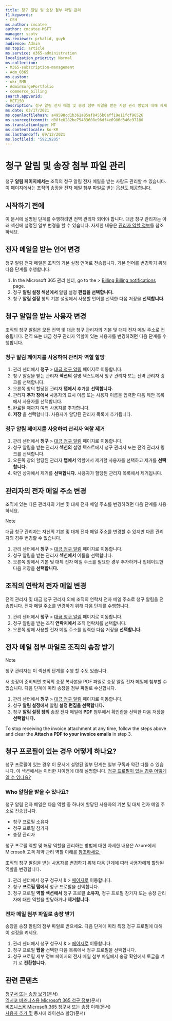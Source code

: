 ```yaml
---
title: 청구 알림 및 송장 첨부 파일 관리
f1.keywords:
- CSH
ms.author: cmcatee
author: cmcatee-MSFT
manager: scotv
ms.reviewer: prkalid, guyb
audience: Admin
ms.topic: article
ms.service: o365-administration
localization_priority: Normal
ms.collection:
- M365-subscription-management
- Adm_O365
ms.custom:
- okr_SMB
- AdminSurgePortfolio
- commerce_billing
search.appverid:
- MET150
description: 청구 알림 전자 메일 및 송장 첨부 파일을 받는 사람 관리 방법에 대해 자세히 알아보습니다.
ms.date: 03/17/2021
ms.openlocfilehash: a49598cd1b361a85af8455b0aff19e11fcf96526
ms.sourcegitcommit: d08fe0282be75483608e96df4e6986d346e97180
ms.translationtype: MT
ms.contentlocale: ko-KR
ms.lasthandoff: 09/12/2021
ms.locfileid: "59219205"
---
```

# <a name="manage-billing-notifications-and-invoice-attachments"></a>청구 알림 및 송장 첨부 파일 관리

청구 **알림 페이지에서는** 조직의 청구 알림 전자 메일을 받는 사람도 관리할 수 있습니다. 이 페이지에서는 조직의 송장을 전자 메일 첨부 파일로 받는 [옵션도 제공합니다.](#receive-your-organizations-invoices-as-email-attachments)

## <a name="before-you-begin"></a>시작하기 전에

이 문서에 설명된 단계를 수행하려면 전역 관리자 되어야 합니다. 대금 청구 관리자는 아래 섹션에 설명된 일부 변경을 할 수 있습니다. 자세한 내용은 [관리자 역할 정보](../../admin/add-users/about-admin-roles.md)를 참조하세요.

## <a name="change-the-language-you-receive-email-in"></a>전자 메일을 받는 언어 변경

청구 알림 전자 메일은 조직의 기본 설정 언어로 전송됩니다. 기본 언어를 변경하기 위해 다음 단계를 수행합니다.

1. In the Microsoft 365 관리 센터, go to the   >  <a href="https://go.microsoft.com/fwlink/p/?linkid=853212" target="_blank">Billing Billing notifications</a> page.
2. 청구 **알림 설정 섹션에서** 알림 설정 **편집을 선택합니다.**
3. 청구 **알림 설정** 창의 기본  설정에서 사용할 언어를 선택한 다음 저장을 **선택합니다.**

## <a name="change-who-receives-billing-notifications"></a>청구 알림을 받는 사용자 변경

조직의 청구 알림은 모든 전역 및 대금 청구 관리자의 기본 및 대체 전자 메일 주소로 전송됩니다. 전역 또는 대금 청구 관리자 역할이 있는 사용자를 변경하려면 다음 단계를 수행합니다.

### <a name="assign-admin-roles-by-using-the-billing-notifications-page"></a>청구 알림 페이지를 사용하여 관리자 역할 할당

1. 관리 센터에서 **청구** > <a href="https://go.microsoft.com/fwlink/p/?linkid=853212" target="_blank">대금 청구 알림</a> 페이지로 이동합니다.
2. 청구 알림을 받는 관리자 **섹션의** 설명 텍스트에서 청구  관리자 또는 전역 관리자 링크를 선택합니다. 
3. 오른쪽 창의 할당된 관리자 **탭에서** 추가를 **선택합니다.**
4. 관리자 **추가 창에서** 사용자의 표시 이름 또는 사용자 이름을 입력한 다음 제안 목록에서 사용자를 선택합니다.
5. 완료될 때까지 여러 사용자를 추가합니다.
6. **저장** 을 선택합니다. 사용자가 할당된 관리자 목록에 추가됩니다.

### <a name="remove-admin-roles-by-using-the-billing-notifications-page"></a>청구 알림 페이지를 사용하여 관리자 역할 제거

1. 관리 센터에서 **청구** > <a href="https://go.microsoft.com/fwlink/p/?linkid=853212" target="_blank">대금 청구 알림</a> 페이지로 이동합니다.
2. 청구 알림을 받는 관리자 **섹션의** 설명 텍스트에서 청구  관리자 또는 전역 관리자 링크를 선택합니다. 
3. 오른쪽 창의 할당된 관리자 **탭에서** 역할에서 제거할 사용자를 선택하고 제거를 **선택합니다.**
4. 확인 상자에서 제거를 **선택합니다.** 사용자가 할당된 관리자 목록에서 제거됩니다.

## <a name="change-the-email-addresses-for-admins"></a>관리자의 전자 메일 주소 변경

조직에 있는 다른 관리자의 기본 및 대체 전자 메일 주소를 변경하려면 다음 단계를 사용하세요.

> [!NOTE]
> 대금 청구 관리자는 자신의 기본 및 대체 전자 메일 주소를 변경할 수 있지만 다른 관리자의 경우 변경할 수 없습니다.

1. 관리 센터에서 **청구** > <a href="https://go.microsoft.com/fwlink/p/?linkid=853212" target="_blank">대금 청구 알림</a> 페이지로 이동합니다.
2. 청구 알림을 받는 관리자 **섹션에서** 이름을 선택합니다.
3. 오른쪽 창에서 기본 및 대체 전자 메일 주소를 필요한 경우 추가하거나 업데이트한 다음 저장을 **선택합니다.**

## <a name="change-your-organizations-contact-email"></a>조직의 연락처 전자 메일 변경

전역 관리자 및 대금 청구 관리자 외에 조직의 연락처 전자 메일 주소로 청구 알림을 전송합니다. 전자 메일 주소를 변경하기 위해 다음 단계를 수행합니다.

1. 관리 센터에서 **청구** > <a href="https://go.microsoft.com/fwlink/p/?linkid=853212" target="_blank">대금 청구 알림</a> 페이지로 이동합니다.
2. 청구 알림을 받는 조직 **연락처에서** 조직 연락처를 선택합니다.
3. 오른쪽 창에 사용할 전자 메일 주소를 입력한 다음 저장을 **선택합니다.**

## <a name="receive-your-organizations-invoices-as-email-attachments"></a>전자 메일 첨부 파일로 조직의 송장 받기

> [!NOTE]
> 청구 관리자는 이 섹션의 단계를 수행 할 수도 있습니다.

새 송장이 준비되면 조직의 송장 복사본을 PDF 파일로 송장 알림 전자 메일에 첨부할 수 있습니다. 다음 단계에 따라 송장을 첨부 파일로 수신합니다.

1. 관리 센터에서 **청구** > <a href="https://go.microsoft.com/fwlink/p/?linkid=853212" target="_blank">대금 청구 알림</a> 페이지로 이동합니다.
2. 청구 **알림 설정에서** 알림 **설정 편집을 선택합니다.**
3. 청구 **알림 설정 창의** 송장 전자 메일에 **PDF** 첨부에서 확인란을 선택한 다음 저장을 **선택합니다.**

To stop receiving the invoice attachment at any time, follow the steps above and clear the **Attach a PDF to your invoice emails** in step 3.

## <a name="what-if-i-have-a-billing-profile"></a>청구 프로필이 있는 경우 어떻게 하나요?

청구 프로필이 있는 경우 이 문서에 설명된 일부 단계는 일부 구독과 약간 다를 수 있습니다. 이 섹션에서는 이러한 차이점에 대해 설명합니다. [청구 프로필이 있는 경우 어떻게 알 수 있나요?](manage-billing-profiles.md)

### <a name="who-receives-billing-notifications"></a>Who 알림을 받을 수 있나요?

청구 알림 전자 메일은 다음 역할 중 하나에 할당된 사용자의 기본 및 대체 전자 메일 주소로 전송됩니다.

- 청구 프로필 소유자
- 청구 프로필 참가자
- 송장 관리자

청구 프로필 역할 및 해당 역할을 관리하는 방법에 대한 자세한 내용은 Azure에서 Microsoft 고객 계약 관리 역할 이해를 [참조하세요.](/azure/cost-management-billing/manage/understand-mca-roles)

조직의 청구 알림을 받는 사용자를 변경하기 위해 다음 단계에 따라 사용자에게 할당된 역할을 변경합니다.

1. 관리 센터에서 청구 청구서 &   >  <a href="https://go.microsoft.com/fwlink/p/?linkid=2102895" target="_blank">페이지로</a> 이동합니다.
2. 청구 **프로필 탭에서** 청구 프로필을 선택합니다.
3. 청구 프로필 **역할 섹션에서** 청구 프로필 **소유자,** 청구 프로필 참가자 또는 송장 관리자에 대한 역할을 할당하거나 **제거합니다.**

### <a name="receive-invoices-as-email-attachments"></a>전자 메일 첨부 파일로 송장 받기

송장을 송장 알림의 첨부 파일로 받으세요. 다음 단계에 따라 특정 청구 프로필에 대해 이 설정을 켜세요.

1. 관리 센터에서 청구 청구서 &   >  <a href="https://go.microsoft.com/fwlink/p/?linkid=2102895" target="_blank">페이지로</a> 이동합니다.
2. 청구 프로필 **탭을** 선택한 다음 목록에서 청구 프로필을 선택합니다.
3. 청구 프로필 세부 정보 페이지의 전자 메일 첨부 파일에서 송장 확인에서 토글을 켜기 로 **전환합니다.**

## <a name="related-content"></a>관련 콘텐츠

[청구서 또는 송장 보기](view-your-bill-or-invoice.md)(문서)\
[멕시코 비즈니스용 Microsoft 365 청구 정보](mexico-billing-info.md)(문서) \
[비즈니스용 Microsoft 365 청구서](understand-your-invoice2.md) 또는 송장 이해(문서)\
[사용자 추가 및](../../admin/add-users/add-users.md) 동시에 라이선스 할당(문서)
